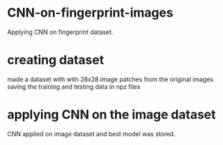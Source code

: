 # CNN-on-fingerprint-images
Applying CNN on fingerprint dataset.
# creating dataset
made a dataset with with 28x28 image patches from the original images
saving the training and testing data in npz files
# applying CNN on the image dataset
CNN applied on image dataset and best model was stored.
